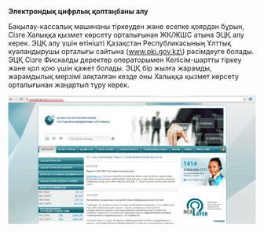 **Электрондық цифрлық қолтаңбаны алу**

Бақылау-кассалық машинаны тіркеуден және есепке қоярдан бұрын, Сізге Халыққа қызмет көрсету орталығынан ЖК/ЖШС атына ЭЦҚ алу керек. ЭЦҚ алу үшін өтінішті Қазақстан Республикасының Ұлттық куәландырушы орталығы сайтына \(www.pki.gov.kz\) рәсімдеуге болады. ЭЦҚ Сізге Фискалды деректер операторымен Келісім-шартты тіркеу және қол қою үшін қажет болады. ЭЦҚ бір жылға жарамды, жарамдылық мерзімі аяқталған кезде оны Халыққа қызмет көрсету орталығынан жаңартып тұру керек.

![](../assets/pki.png)

